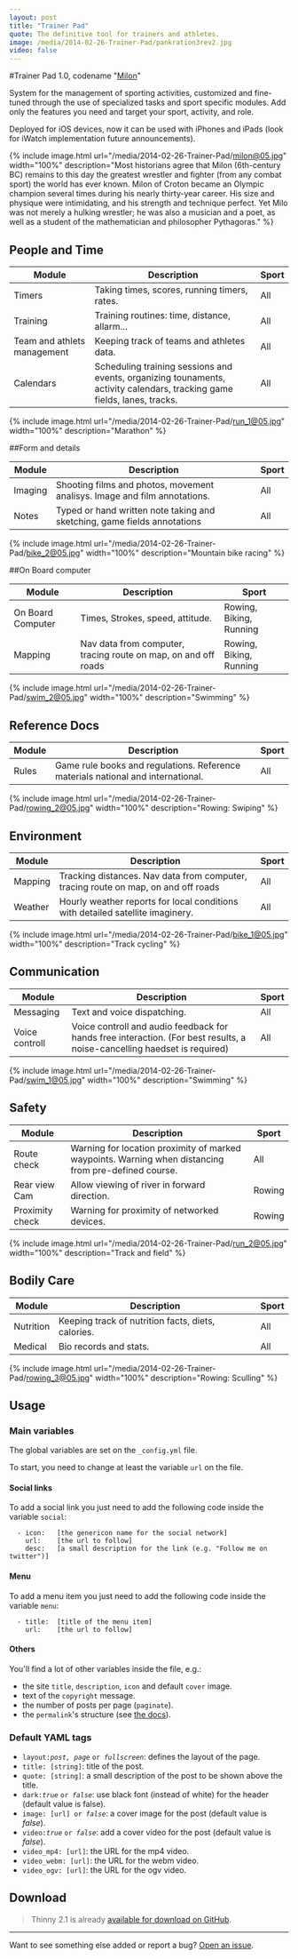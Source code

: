 ```yaml
---
layout: post
title: "Trainer Pad"
quote: The definitive tool for trainers and athletes.
image: /media/2014-02-26-Trainer-Pad/pankration3rev2.jpg
video: false
---
```


#Trainer Pad 1.0, codename "[Milon](http://en.wikipedia.org/wiki/Milon_of_Crotona)"

System for the management of sporting activities, customized and fine-tuned through the use of specialized tasks and sport specific modules. Add only the features you need and target your sport, activity, and role.

Deployed for iOS devices, now it can be used with iPhones and iPads (look for iWatch implementation future announcements).

{% include image.html url="/media/2014-02-26-Trainer-Pad/milon@05.jpg" width="100%" description="Most historians agree that Milon (6th-century BC) remains to this day the greatest wrestler and fighter (from any combat sport) the world has ever known. Milon of Croton became an Olympic champion several times during his nearly thirty-year career. His size and physique were intimidating, and his strength and technique perfect. Yet Milo was not merely a hulking wrestler; he was also a musician and a poet, as well as a student of the mathematician and philosopher Pythagoras." %}


## People and Time

<table>
  <thead>
    <tr>
      <th>Module</th>
      <th>Description</th>
      <th>Sport</th>
    </tr>
  </thead>
  <tbody>
    <tr>
      <td>Timers</td>
      <td>Taking times, scores, running timers, rates.</td>
      <td>All</td>
    </tr>
    <tr>
      <td>Training</td>
      <td>Training routines: time, distance, allarm...</td>
      <td>All</td>
    </tr>
    <tr>
      <td>Team and athlets management</td>
      <td>Keeping track of teams and athletes data.</td>
      <td>All</td>
    </tr>
    <tr>
      <td>Calendars</td>
      <td>Scheduling training sessions and events, organizing tounaments, activity calendars, tracking game fields, lanes, tracks.</td>
      <td>All</td>
    </tr>
    <tr>
  </tbody>
</table> 

{% include image.html url="/media/2014-02-26-Trainer-Pad/run_1@05.jpg" width="100%" description="Marathon" %}

##Form and details

<table>
  <thead>
    <tr>
      <th>Module</th>
      <th>Description</th>
      <th>Sport</th>
    </tr>
  </thead>
  <tbody>
     <tr>
      <td>Imaging</td>
      <td>Shooting films and photos, movement analisys. Image and film annotations.</td>
      <td>All</td>
    </tr>
    <tr>
      <td>Notes</td>
      <td>Typed or hand written note taking and sketching, game fields annotations</td>
      <td>All</td>
    </tr>
  </tbody>
</table> 

{% include image.html url="/media/2014-02-26-Trainer-Pad/bike_2@05.jpg" width="100%" description="Mountain bike racing" %}

##On Board computer

<table>
  <thead>
    <tr>
      <th>Module</th>
      <th>Description</th>
      <th>Sport</th>
    </tr>
  </thead>
  <tbody>
     <tr>
      <td>On Board Computer</td>
      <td>Times, Strokes, speed, attitude.</td>
      <td>Rowing, Biking, Running</td>
    </tr>
    <tr>
      <td>Mapping</td>
      <td>Nav data from computer, tracing route on map, on and off roads</td>
      <td>Rowing, Biking, Running</td>
    </tr>
  </tbody>
</table> 

{% include image.html url="/media/2014-02-26-Trainer-Pad/swim_2@05.jpg" width="100%" description="Swimming" %}

## Reference Docs

<table>
  <thead>
    <tr>
      <th>Module</th>
      <th>Description</th>
      <th>Sport</th>
    </tr>
  </thead>
  <tbody>
    <tr>
      <td>Rules</td>
      <td>Game rule books and regulations. Reference materials national and international.</td>
      <td>All</td>
    </tr>
  </tbody>
</table> 

{% include image.html url="/media/2014-02-26-Trainer-Pad/rowing_2@05.jpg" width="100%" description="Rowing: Swiping" %}

## Environment

<table>
  <thead>
    <tr>
      <th>Module</th>
      <th>Description</th>
      <th>Sport</th>
    </tr>
  </thead>
  <tbody>
    <tr>
      <td>Mapping</td>
      <td>Tracking distances. Nav data from computer, tracing route on map, on and off roads</td>
      <td>All</td>
    </tr>
    <tr>
      <td>Weather</td>
      <td>Hourly weather reports for local conditions with detailed satellite imaginery.</td>
      <td>All</td>
    </tr>
  </tbody>
</table> 

{% include image.html url="/media/2014-02-26-Trainer-Pad/bike_1@05.jpg" width="100%" description="Track cycling" %}

## Communication

<table>
  <thead>
    <tr>
      <th>Module</th>
      <th>Description</th>
      <th>Sport</th>
    </tr>
  </thead>
  <tbody>
    <tr>
      <td>Messaging</td>
      <td>Text and voice dispatching.</td>
      <td>All</td>
    </tr>
    <tr>
      <td>Voice controll</td>
      <td>Voice controll and audio feedback for hands free interaction. (For best results, a noise-cancelling haedset is required)</td>
      <td>All</td>
    </tr>
  </tbody>
</table> 

{% include image.html url="/media/2014-02-26-Trainer-Pad/swim_1@05.jpg" width="100%" description="Swimming" %}

## Safety

<table>
  <thead>
    <tr>
      <th>Module</th>
      <th>Description</th>
      <th>Sport</th>
    </tr>
  </thead>
  <tbody>
    <tr>
      <td>Route check</td>
      <td>Warning for location proximity of marked waypoints. Warning when distancing from pre-defined course.</td>
      <td>All</td>
    </tr>
    <tr>
      <td>Rear view Cam</td>
      <td>Allow viewing of river in forward direction.</td>
      <td>Rowing</td>
    </tr>
    <tr>
      <td>Proximity check</td>
      <td>Warning for proximity of networked devices.</td>
      <td>Rowing</td>
    </tr>
  </tbody>
</table> 

{% include image.html url="/media/2014-02-26-Trainer-Pad/run_2@05.jpg" width="100%" description="Track and field" %}

## Bodily Care

<table>
  <thead>
    <tr>
      <th>Module</th>
      <th>Description</th>
      <th>Sport</th>
    </tr>
  </thead>
  <tbody>
    <tr>
      <td>Nutrition</td>
      <td>Keeping track of nutrition facts, diets, calories.</td>
      <td>All</td>
    </tr>
    <tr>
      <td>Medical</td>
      <td>Bio records and stats. </td>
      <td>All</td>
    </tr>
  </tbody>
</table> 

{% include image.html url="/media/2014-02-26-Trainer-Pad/rowing_3@05.jpg" width="100%" description="Rowing: Sculling" %}

## Usage

### Main variables

The global variables are set on the `_config.yml` file.

To start, you need to change at least the variable `url` on the file.

#### Social links

To add a social link you just need to add the following code inside the variable `social`:

```
  - icon:	[the genericon name for the social network]
    url:	[the url to follow]
    desc:	[a small description for the link (e.g. "Follow me on twitter")]
```

#### Menu

To add a menu item you just need to add the following code inside the variable `menu`:

```
  - title:	[title of the menu item]
    url:	[the url to follow]
```

#### Others

You'll find a lot of other variables inside the file, e.g.:

- the site `title`, `description`, `icon` and default `cover` image.
- text of the `copyright` message.
- the number of posts per page (`paginate`).
- the `permalink`'s structure (see [the docs](http://jekyllrb.com/docs/pagination/)).


### Default YAML tags

- `layout:`<i>`post, page`</i> `or `<i>`fullscreen`</i>: defines the layout of the page.
- `title: [string]`: title of the post.
- `quote: [string]`: a small description of the post to be shown above the title.
- `dark:`<i>`true`</i> `or `<i>`false`</i>: use black font (instead of white) for the header (default value is false).
- `image: [url] or `<i>`false`</i>: a cover image for the post (default value is _false_).
- `video:`<i>`true`</i> `or `<i>`false`</i>: add a cover video for the post (default value is _false_).
- `video_mp4: [url]`: the URL for the mp4 video.
- `video_webm: [url]`: the URL for the webm video.
- `video_ogv: [url]`: the URL for the ogv video.


## Download

> Thinny 2.1 is already [available for download on GitHub](https://github.com/camporez/Thinny/releases).

-----
Want to see something else added or report a bug? [Open an issue](https://github.com/camporez/camporez.github.io/issues/new).

